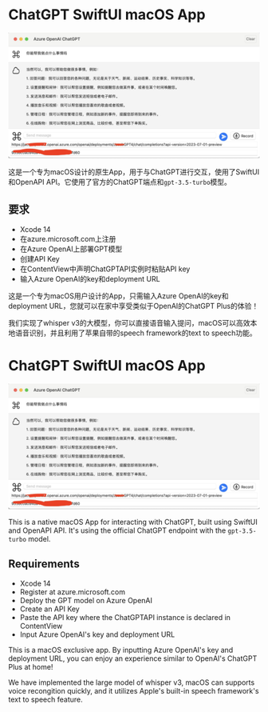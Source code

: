 

# ChatGPT SwiftUI macOS App

![Alt text](https://github.com/jacobjiangwei/AzureOpenAIChatGPT/blob/main/whisperandazureai.jpg?raw=true "image")

这是一个专为macOS设计的原生App，用于与ChatGPT进行交互，使用了SwiftUI和OpenAPI API。它使用了官方的ChatGPT端点和`gpt-3.5-turbo`模型。

## 要求
- Xcode 14 
- 在azure.microsoft.com上注册
- 在Azure OpenAI上部署GPT模型
- 创建API Key
- 在ContentView中声明ChatGPTAPI实例时粘贴API key
- 输入Azure OpenAI的key和deployment URL

这是一个专为macOS用户设计的App，只需输入Azure OpenAI的key和deployment URL，您就可以在家中享受类似于OpenAI的ChatGPT Plus的体验！

我们实现了whisper v3的大模型，你可以直接语音输入提问，macOS可以高效本地语音识别，并且利用了苹果自带的speech framework的text to speech功能。



# ChatGPT SwiftUI macOS App

![Alt text](https://github.com/jacobjiangwei/AzureOpenAIChatGPT/blob/main/whisperandazureai.jpg?raw=true "image")

This is a native macOS App for interacting with ChatGPT, built using SwiftUI and OpenAPI API. It's using the official ChatGPT endpoint with the `gpt-3.5-turbo` model.

## Requirements
- Xcode 14 
- Register at azure.microsoft.com
- Deploy the GPT model on Azure OpenAI
- Create an API Key
- Paste the API key where the ChatGPTAPI instance is declared in ContentView
- Input Azure OpenAI's key and deployment URL

This is a macOS exclusive app. By inputting Azure OpenAI's key and deployment URL, you can enjoy an experience similar to OpenAI's ChatGPT Plus at home!

We have implemented the large model of whisper v3, macOS can supports voice recongition quickly, and it utilizes Apple's built-in speech framework's text to speech feature.